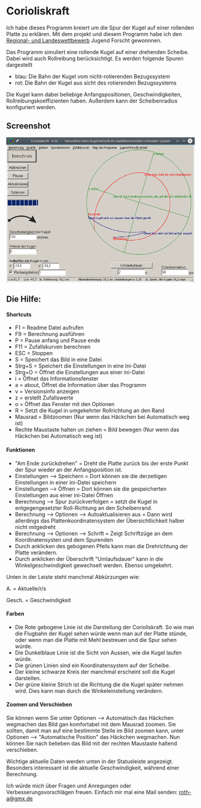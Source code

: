 # Corioliskraft

Ich habe dieses Programm kreiert um die Spur der Kugel auf einer rollenden Platte zu erklären. Mit dem projekt und diesem Programm habe ich den [Regional- und Landeswettbewerb](http://www.jugend-forscht.de/projektdatenbank/untersuchung-der-corioliskraft-durch-experimente-und-ein-computerprogramm.html) Jugend Forscht gewonnnen.



Das Programm simuliert eine rollende Kugel auf einer drehenden Scheibe. Dabei wird auch Rollreibung berücksichtigt. Es werden folgende Spuren dargestellt

* blau: Die Bahn der Kugel vom nicht-rotierenden Bezugssystem
* rot: Die Bahn der Kugel aus sicht des rotierenden Bezugssystems

Die Kugel kann dabei beliebige Anfangspositionen, Geschwindigkeiten, Rollreibungskoeffizienten haben. Außerdem kann der Scheibenradius konfiguriert werden.

## Screenshot 
![](screenshot.png)

## Die Hilfe:
#### Shortcuts
* F1	= Readme Datei aufrufen
* F9	= Berechnung ausführen
* P	= Pause anfang und Pause ende
* F11	= Zufallskurven berechnen
* ESC	= Stoppen
* S	= Speichert das Bild in eine Datei
* Strg+S	= Speichert die Einstellungen in eine Ini-Datei
* Strg+O	= Öffnet die Einstellungen aus einer ini-Datei
* i	= Öffnet das Informationsfenster
* a	= about, Öffnet die Information über das Programm
* v	= Versionsinfo anzeigen
* z	= erstellt Zufallswerte
* o	= Öffnet das Fenster mit den Optionen
* R	= Setzt die Kugel in umgekehrter Rollrichtung an den Rand
* Mausrad	= Bildzoomen  (Nur wenn das Häckchen bei Automatisch weg ist)
* Rechte Maustaste halten un ziehen	= Bild bewegen   (Nur wenn das Häckchen bei Automatisch weg ist)


#### Funktionen

* "Am Ende zurückdrehen"		= Dreht die Platte zurück bis der erste Punkt der Spur wieder an der Anfangsposition ist.
* Einstellungen --> Speichern	= Dort können sie die derzeitigen Einstellungen in einer ini-Datei speichern
* Einstellungen --> Öffnen	= Dort können sie die gespeicherten Einstellungen aus einer ini-Datei Öffnen
* Berechnung --> Spur zurückverfolgen	= setzt die Kugel in entgegengesetzter Roll-Richtung an den Scheibenrand.
* Berechnung --> Optionen --> Autoaktualisieren aus	= Dann wird allerdings das Plattenkoordinatensystem der Übersichtlichkeit halber nicht mitgedreht
* Berechnung --> Optionen --> Schrift = Zeigt Schriftzüge an dem Koordinatensysten und dem Spurenden
* Durch anklicken des gebogenen Pfeils kann man die Drehrichtung der Platte verändern.
* Durch anklicken der Überschrift "Umlaufsdauer" kann in die Winkelgeschwindigkeit gewechselt werden. Ebenso umgekehrt.

Unten in der Leiste steht manchmal Abkürzungen wie:

A.		= Aktuelle/r/s

Gesch.	= Geschwindigkeit

#### Farben

 * Die Rote gebogene Linie ist die Darstellung der Corioliskraft. So wie man die Flugbahn der Kugel sehen würde wenn man auf der Platte stünde, oder wenn man die Platte mit Mehl bestreuen und die Spur sehen würde.
 * Die Dunkelblaue Linie ist die Sicht von Aussen, wie die Kugel laufen würde.
 * Die grünen Linien sind ein Koordinatensystem auf der Scheibe.
 * Der kleine schwarze Kreis der manchmal erscheint soll die Kugel darstellen.
 * Der grüne kleine Strich ist die Richtung die die Kugel später nehmen wird. Dies kann man durch die Winkeleinstellung verändern.


#### Zoomen und Verschieben
Sie können wenn Sie unter Optionen --> Automatisch das Häckchen wegmachen das Bild gan komfortabel mit dem Mausrad zoomen. Sie sollten, damit man auf eine bestimmte Stelle im Bild zoomen kann, unter Optionen --> "Automatische Position" das Häckchen wegmachen. Nun können Sie nach belieben das Bild mit der rechten Maustaste haltend verschieben.



Wichtige aktuelle Daten werden unten in der Statusleiste angezeigt. 
Besonders interessant ist die aktuelle Geschwindigkeit, während einer Berechnung.

Ich würde mich über Fragen und Anregungen oder Verbesserungsvorschlägen freuen.
Einfach mir mal eine Mail senden: roth-a@gmx.de 